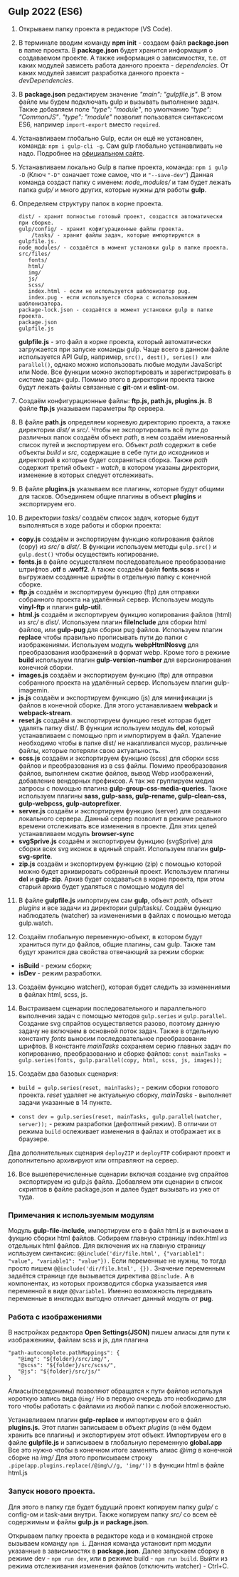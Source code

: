 ## Gulp 2022 (ES6) 
1. Открываем папку проекта в редакторе (VS Code).

2. В терминале вводим команду **npm init** - создаем файл **package.json** в папке проекта.
   В **package.json** будет хранится информация о создаваемом проекте.
   А также информация о зависимостях, т.е. от каких модулей зависеть работа данного проекта - *dependencies*.
   От каких модулей зависит разработка данного проекта - *devDependencies*.

3. В **package.json** редактируем значение *"main": "gulpfile.js"*. В этом файле мы будем подключать gulp и вызывать выполнение задач.
   Также добавляем поле *"type": "module"*, по умолчанию *"type": "CommonJS"*.
   *"type": "module"* позволит пользоватся синтаксисом ES6, например `import-export` вместо `required`.

4. Устанавливаем глобально Gulp, если он ещё не установлен, команда: `npm i gulp-cli -g`.
   Сам gulp глобально устанавливать не надо. Подробнее на [официальном сайте](https://gulpjs.com).

5. Устанавливаем локально Gulp в папке проекта, команда: `npm i gulp -D` (Ключ `"-D"` означает тоже самое, что и `"--save-dev"`)
   Данная команда создаст папку с именем: *node_modules/* и там будет лежать папка *gulp/* и много других, которые нужны для работы **gulp**.

6. Определяем структуру папок в корне проекта.
   ```
   dist/ - хранит полностью готовый проект, создастся автоматически при сборке.
   gulp/config/ - хранит кофигурационные файлы проекта.
       /tasks/ - хранит файлы задач, которые импортируются в gulpfile.js.
   node_modules/ - создаётся в момент установки gulp в папке проекта.
   src/files/
      fonts/
      html/
      img/
      js/
      scss/
      index.html - если не используется шаблонизатор pug.
      index.pug - если используется сборка с использованием шаблонизатора.
   package-lock.json - создаётся в момент установки gulp в папке проекта.
   package.json 
   gulpfile.js
   ```
   **gulpfile.js** - это файл в корне проекта, который автоматически загружается при запуске команды gulp. 
   Чаще всего в данном файле используется API Gulp, например, `src(), dest(), series() или parallel()`, 
   однако можно использовать любые модули JavaScript или Node. Все функции можно экспортировать и зарегистрировать в системе задач gulp.
   Помимо этого в директории проекта также будут лежать файлы связанные с **git**-ом и **eslint**-ом.
   
7. Создаём конфигурационные файлы: **ftp.js, path.js, plugins.js**. 
   В файле **ftp.js** указываем параметры ftp сервера.

8. В файле **path.js** определяем корневую директорию проекта, а также директории *dist/* и *src/*.
   Чтобы не экспортировать всё пути до различных папок создаём объект *path*, в нем создаём именованный список путей и экспортируем его.
   Объект *path* содержит в себе объекты *build* и *src*, содержащие в себе пути до исходников и директорий в которые будет сохраняться сборка.
   Также *path* содержит третий объект - *watch*, в котором указаны директории, изменение в которых следует отслеживать.

9. В файле **plugins.js** указываем все плагины, которые будут общими для тасков. 
   Объединяем общие плагины в объект **plugins** и экспортируем его.

10. В директории *tasks/* создаём список задач, которые будут выполняться в ходе работы и сборки проекта:
- **copy.js** создаём и экспортируем функцию копирования файлов (copy) из *src/* в *dist/*.
   В функции используем методы `gulp.src()` и `gulp.dest()` чтобы осуществить копирование.
- **fonts.js** в файле осуществляем последовательное преобразование штрифтов **.otf** в **.woff2**.
   А также создаём файл **fonts.scss** и выгружаем созданные шрифты в отдельную папку с конечной сборке.
- **ftp.js** создаём и экспортируем функцию (ftp) для отправки собранного проекта на удалённый сервер.
   Используем модуль **vinyl-ftp** и плагин **gulp-util**.
- **html.js** создаём и экспортируем функцию копирования файлов (html) из *src/* в *dist/*.
   Используем плагин **fileInclude** для сборки html файлов, или **gulp-pug** для сборки pug файлов.
   Используем плагин **replace** чтобы правильно прописывать пути до папки с изображениями.
   Используем модуль **webpHtmlNosvg** для преобразования изображений в формат webp.
   Кроме того в режиме **build** используем плагин **gulp-version-number** для версионирования конечной сборки.
- **images.js** создаём и экспортируем функцию (ftp) для отправки собранного проекта на удалённый сервер.
   Используем плагин gulp-imagemin.
- **js.js** создаём и экспортируем функцию (js) для минификации js файлов в конечной сборке.
   Для этого устанавливаем **webpack** и **webpack-stream**.
- **reset.js** создаём и экспортируем функцию reset которая будет удалять папку dist/.
   В функции используем модуль **del**, который устанавливаем с помощью npm и импортируем в файл.
   Удаление необходимо чтобы в папке dist/ не накапливался мусор, различные файлы, которые потеряли свою актуальность.
- **scss.js** создаём и экспортируем функцию (scss) для сборки scss файлов и преобразования из в css файлы.
   Помимо преобразования файлов, выполняем сжатие файлов, вывод Webp изображений, добавление вендорных префиксов.
   А так же группируем медиа запросы c помощью плагина **gulp-group-css-media-queries**.
   Также используем плагины **sass, gulp-sass, gulp-rename, gulp-clean-css, gulp-webpcss, gulp-autoprefixer**.
- **server.js** создаём и экспортируем функцию (server) для создания локального сервера.
   Данный сервер позволит в режиме реального времени отслеживать все изменения в проекте.
   Для этих целей устанавливаем модуль **browser-sync**
- **svgSprive.js** создаём и экспортируем функцию (svgSprive) для сборки всех svg иконок в единый спрайт.
   Используем плагин **gulp-svg-sprite**.
- **zip.js** создаём и экспортируем функцию (zip) с помощью которой можно будет архивировать собранный проект.
   Используем плагины **del** и **gulp-zip**. 
   Архив будет создаваться в корне проекта, при этом старый архив будет удаляться с помощью модуля del

11. В файле **gulpfile.js** импортируем сам **gulp**, объект *path*, объект *plugins* и все задачи из директории gulp/tasks/.
   Создаём функцию наблюдатель (watcher) за изменениями в файлах с помощью метода gulp.watch.

12. Создаём глобальную переменную-объект, в котором будут храниться пути до файлов, общие плагины, сам gulp.
   Также там будут хранится два свойства отвечающий за режим сборки:
   - **isBuild** - режим сборки;
   - **isDev** - режим разработки. 

13. Создаём функцию watcher(), которая будет следить за изменениями в файлах html, scss, js.

14. Выстраиваем сценарии последовательного и параллельного выполнения задач с помощью методов `gulp.series` и `gulp.parallel`.
   Создание svg спрайтов осуществляется разово, поэтому данную задачу не включаем в основной поток задач.
   Также в отдельную константу *fonts* выносим последовательное преобразование шрифтов.
   В константе *mainTasks* сохраняем серию главных задач по копированию, преобразованию и сборке файлов:
   `const mainTasks = gulp.series(fonts, gulp.parallel(copy, html, scss, js, images));`

15. Создаём два базовых сценария:
   - `build = gulp.series(reset, mainTasks);` - режим сборки готового проекта.
   *reset* удаляет не актуальную сборку, *mainTasks* - выполняет задачи указанные в 14 пункте.

   - `const dev = gulp.series(reset, mainTasks, gulp.parallel(watcher, server));` - режим разработки (дефолтный режим).
   В отличии от режима `build` ослеживает изменения в файлах и отображает их в браузере.
   
   Два дополнительных сценария `deployZIP` и `deployFTP` собирают проект и дополнительно архивируют или отправляют на сервер.

16. Все вышеперечисленные сценарии включая создание svg спрайтов экспортируем из gulp.js файла.
   Добавляем эти сценарии в список скриптов в файле package.json и далее будет вызывать из уже от туда.


### Примечания к используемым модулям

Модуль **gulp-file-include**, импортируем его в файл html.js и включаем в фукцию сборки html файлов.
Собираем главную страницу index.html из отдельных html файлов. 
Для включения их на главную страницу испльзуем синтаксис:
`@@include('dir/file.html', {"variable1": "value", "variable1": "value"}).`
Если переменные не нужны, то тогда просто пишем `@@include('dir/file.html', {}).`
Значение переменным задаётся странице где вызывается директива `@@include.`
А в компонентах, из которых производится сборка указывается имя переменной в виде `@@variable1`.
Именно возможность передавать переменные в инклюдах выгодно отличает данный модуль от **pug**.

### Работа с изображениями

В настройках редактора **Open Settings(JSON)** пишем алиасы для пути к изображениям, файлам scss и js, для плагина 
   ```
   "path-autocomplete.pathMappings": {
      "@img": "${folder}/src/img/",
      "@scss": "${folder}/src/scss/",
      "@js": "${folder}/src/js/"
   }
   ```
Алиасы(псевдонимы) позволяют обращатся к пути файлов используя короткую запись вида `@img/` 
Но в первую очередь это необходимо для того чтобы работать с файлами из любой папки с любой вложенностью.

Устанавливаем плагин **gulp-replace** и импортируем его в файл **plugins.js.**
Этот плагин записываем в объект *plugins* (в нём будем хранить все плагины) и экспортируем этот объект.
Импортируем его в файле **gulpfile.js** и записываем в глобальную переменную **global.app**
Все это нужно чтобы в конечном итоге заменять алиас *@img* в конечной сборке на *img/*
Для этого прописываем строку `.pipe(app.plugins.replace(/@img\//g, 'img/'))` в функции html в файле html.js

### Запуск нового проекта.

Для этого в папку где будет будущий проект копируем папку *gulp/* c config-ом и task-aми внутри.
Также копируем папку *src/* со всем её содержимым и файлы **gulp.js** и **package.json**.
    
Открываем папку проекта в редакторе кода и в командной строке вызываем команду `npm i`.
Данная команда установит npm модули указанные в зависимостях в **package.json**.
Далее запускаем сборку в режиме dev - `npm run dev`, или в режиме build - `npm run build`.
Выйти из режима отслеживания изменения файлов (отключить watcher) - Ctrl+C.
